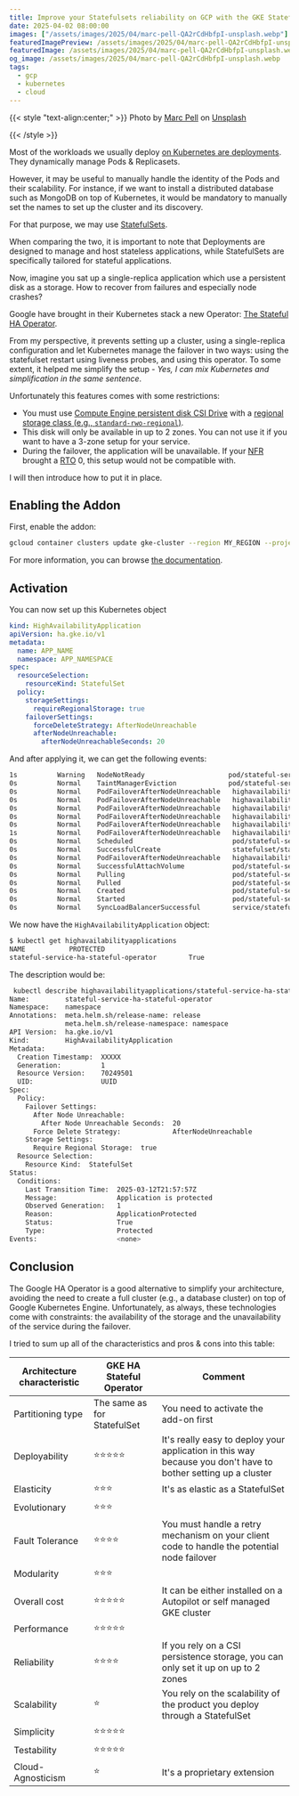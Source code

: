 ```yaml
---
title: Improve your Statefulsets reliability on GCP with the GKE Stateful HA Operator
date: 2025-04-02 08:00:00
images: ["/assets/images/2025/04/marc-pell-QA2rCdHbfpI-unsplash.webp"]
featuredImagePreview: /assets/images/2025/04/marc-pell-QA2rCdHbfpI-unsplash.webp
featuredImage: /assets/images/2025/04/marc-pell-QA2rCdHbfpI-unsplash.webp
og_image: /assets/images/2025/04/marc-pell-QA2rCdHbfpI-unsplash.webp 
tags:
  - gcp
  - kubernetes
  - cloud
---
```


{{< style "text-align:center;" >}}
Photo by <a href="https://unsplash.com/@blinky264?utm_content=creditCopyText&utm_medium=referral&utm_source=unsplash">Marc Pell</a> on <a href="https://unsplash.com/photos/a-red-and-white-coffee-cup-sitting-on-top-of-a-wooden-table-QA2rCdHbfpI?utm_content=creditCopyText&utm_medium=referral&utm_source=unsplash">Unsplash</a>

{{< /style >}}      


Most of the workloads we usually deploy [on Kubernetes are deployments](https://kubernetes.io/docs/concepts/workloads/controllers/deployment/). 
They dynamically manage Pods & Replicasets.

However, it may be useful to manually handle the identity of the Pods and their scalability. For instance, if we want to install a distributed database such as MongoDB on top of Kubernetes, it would be mandatory to manually set the names to set up the cluster and its discovery.

For that purpose, we may use [StatefulSets](https://kubernetes.io/docs/concepts/workloads/controllers/statefulset/).

When comparing the two, it is important to note that Deployments are designed to manage and host stateless applications, while StatefulSets are specifically tailored for stateful applications.

Now, imagine you sat up a single-replica application which use a persistent disk as a storage. How to recover from failures and especially node crashes?

Google have brought in their Kubernetes stack a new Operator: [The Stateful HA Operator](https://cloud.google.com/kubernetes-engine/docs/how-to/stateful-ha). 

From my perspective, it prevents setting up a cluster, using a single-replica configuration and let Kubernetes manage the failover in two ways: using the statefulset restart using liveness probes, and using this operator. To some extent, it helped me simplify the setup - _Yes, I can mix Kubernetes and simplification in the same sentence_.

Unfortunately this features comes with some restrictions:
- You must use [Compute Engine persistent disk CSI Drive](https://cloud.google.com/kubernetes-engine/docs/how-to/persistent-volumes/gce-pd-csi-driver) with a [regional storage class (e.g., ``standard-rwo-regional``)](https://cloud.google.com/kubernetes-engine/docs/concepts/persistent-volumes).
- This disk will only be available in up to 2 zones. You can not use it if you want to have a 3-zone setup for your service.
- During the failover, the application will be unavailable. If your [NFR](https://en.wikipedia.org/wiki/Non-functional_requirement) brought a [RTO](https://en.wikipedia.org/wiki/RTO) 0, this setup would not be compatible with.

I will then introduce how to put it in place.

## Enabling the Addon

First, enable the addon:

```bash
gcloud container clusters update gke-cluster --region MY_REGION --project MY_GCP_PROJECT --update-addons=StatefulHA=ENABLED
``` 

For more information, you can browse [the documentation](https://cloud.google.com/kubernetes-engine/docs/how-to/stateful-ha).

## Activation

You can now set up this Kubernetes object 

```yaml
kind: HighAvailabilityApplication
apiVersion: ha.gke.io/v1
metadata:
  name: APP_NAME
  namespace: APP_NAMESPACE
spec:
  resourceSelection:
    resourceKind: StatefulSet
  policy:
    storageSettings:
      requireRegionalStorage: true
    failoverSettings:
      forceDeleteStrategy: AfterNodeUnreachable
      afterNodeUnreachable:
        afterNodeUnreachableSeconds: 20
```

And after applying it, we can get the following events:


```bash
1s          Warning   NodeNotReady                     pod/stateful-service-ha-stateful-operator-0                                                       Node is not ready
0s          Normal    TaintManagerEviction             pod/stateful-service-ha-stateful-operator-0                                                       Marking for deletion Pod namespace/stateful-service-ha-stateful-operator-0
0s          Normal    PodFailoverAfterNodeUnreachable   highavailabilityapplication/stateful-service-ha-stateful-operator                                 Triggering failover for pod stateful-service-ha-stateful-operator-0
0s          Normal    PodFailoverAfterNodeUnreachable   highavailabilityapplication/stateful-service-ha-stateful-operator                                 Triggering failover for pod stateful-service-ha-stateful-operator-0
0s          Normal    PodFailoverAfterNodeUnreachable   highavailabilityapplication/stateful-service-ha-stateful-operator                                 Triggering failover for pod stateful-service-ha-stateful-operator-0
0s          Normal    PodFailoverAfterNodeUnreachable   highavailabilityapplication/stateful-service-ha-stateful-operator                                 Triggering failover for pod stateful-service-ha-stateful-operator-0
0s          Normal    PodFailoverAfterNodeUnreachable   highavailabilityapplication/stateful-service-ha-stateful-operator                                 Failover for pod stateful-service-ha-stateful-operator-0 successful
1s          Normal    PodFailoverAfterNodeUnreachable   highavailabilityapplication/stateful-service-ha-stateful-operator                                 Triggering failover for pod stateful-service-ha-stateful-operator-0
0s          Normal    Scheduled                         pod/stateful-service-ha-stateful-operator-0                                                       Successfully assigned namespace/stateful-service-ha-stateful-operator-0 to gke-gke-cluster-dev-node-pool20250114-5e2dc459-pafo
0s          Normal    SuccessfulCreate                  statefulset/stateful-service-ha-stateful-operator                                                 create Pod stateful-service-ha-stateful-operator-0 in StatefulSet stateful-service-ha-stateful-operator successful
0s          Normal    PodFailoverAfterNodeUnreachable   highavailabilityapplication/stateful-service-ha-stateful-operator                                 Triggering failover for pod stateful-service-ha-stateful-operator-0
0s          Normal    SuccessfulAttachVolume            pod/stateful-service-ha-stateful-operator-0                                                       AttachVolume.Attach succeeded for volume "pvc-8839935b-6637-4f70-b5b8-17e2bbf31b04"
0s          Normal    Pulling                           pod/stateful-service-ha-stateful-operator-0                                                       Pulling image "DOCKER_IMAGE"
0s          Normal    Pulled                            pod/stateful-service-ha-stateful-operator-0                                                       Successfully pulled image "DOCKER_IMAGE" in 694ms (694ms including waiting). Image size: XXXX bytes.
0s          Normal    Created                           pod/stateful-service-ha-stateful-operator-0                                                       Created container stateful-service-ha-stateful-operator
0s          Normal    Started                           pod/stateful-service-ha-stateful-operator-0                                                       Started container stateful-service-ha-stateful-operator
0s          Normal    SyncLoadBalancerSuccessful        service/stateful-service-ha-stateful-operator                                                     Successfully ensured IPv4 External LoadBalancer resources
```

We now have the ``HighAvailabilityApplication`` object:

```bash
$ kubectl get highavailabilityapplications
NAME           PROTECTED
stateful-service-ha-stateful-operator        True
```

The description would be:

```bash
 kubectl describe highavailabilityapplications/stateful-service-ha-stateful-operator
Name:         stateful-service-ha-stateful-operator
Namespace:    namespace
Annotations:  meta.helm.sh/release-name: release
              meta.helm.sh/release-namespace: namespace
API Version:  ha.gke.io/v1
Kind:         HighAvailabilityApplication
Metadata:
  Creation Timestamp:  XXXXX
  Generation:          1
  Resource Version:    70249501
  UID:                 UUID
Spec:
  Policy:
    Failover Settings:
      After Node Unreachable:
        After Node Unreachable Seconds:  20
      Force Delete Strategy:             AfterNodeUnreachable
    Storage Settings:
      Require Regional Storage:  true
  Resource Selection:
    Resource Kind:  StatefulSet
Status:
  Conditions:
    Last Transition Time:  2025-03-12T21:57:57Z
    Message:               Application is protected
    Observed Generation:   1
    Reason:                ApplicationProtected
    Status:                True
    Type:                  Protected
Events:                    <none>
```

## Conclusion
The Google HA Operator is a good alternative to simplify your architecture, avoiding the need to create a full cluster (e.g., a database cluster) on top of Google Kubernetes Engine. Unfortunately, as always, these technologies come with constraints: the availability of the storage and the unavailability of the service during the failover.

I tried to sum up all of the characteristics and pros & cons into this table:

|Architecture characteristic   | GKE HA Stateful Operator| Comment |
|---|---|---| 
|Partitioning type   | The same as for StatefulSet | You need to activate the add-on first|
|Deployability   | ⭐⭐⭐⭐⭐ | It's really easy to deploy your application in this way because you don't have to bother setting up a cluster |
|Elasticity   | ⭐⭐⭐ | It's as elastic as a StatefulSet |
|Evolutionary   | ⭐⭐⭐ |  |
|Fault Tolerance   | ⭐⭐⭐⭐ | You must handle a retry mechanism on your client code to handle the potential node failover  |
|Modularity   | ⭐⭐⭐  |  |
|Overall cost   | ⭐⭐⭐⭐⭐| It can be either installed on a Autopilot or self managed GKE cluster |
|Performance   | ⭐⭐⭐⭐⭐|  |
|Reliability   | ⭐⭐⭐⭐| If you rely on a CSI persistence storage, you can only set it up on up to 2 zones|
|Scalability   | ⭐| You rely on the scalability of the product you deploy through a StatefulSet |
|Simplicity   | ⭐⭐⭐⭐⭐| |
|Testability   |⭐⭐⭐⭐⭐| |
|Cloud-Agnosticism   |⭐| It's a proprietary extension |



